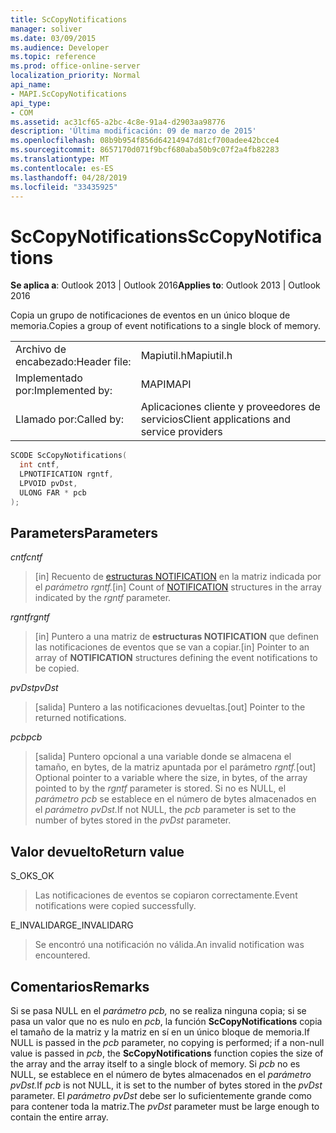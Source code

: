 ```yaml
---
title: ScCopyNotifications
manager: soliver
ms.date: 03/09/2015
ms.audience: Developer
ms.topic: reference
ms.prod: office-online-server
localization_priority: Normal
api_name:
- MAPI.ScCopyNotifications
api_type:
- COM
ms.assetid: ac31cf65-a2bc-4c8e-91a4-d2903aa98776
description: 'Última modificación: 09 de marzo de 2015'
ms.openlocfilehash: 08b9b954f856d64214947d81cf700adee42bcce4
ms.sourcegitcommit: 8657170d071f9bcf680aba50b9c07f2a4fb82283
ms.translationtype: MT
ms.contentlocale: es-ES
ms.lasthandoff: 04/28/2019
ms.locfileid: "33435925"
---
```

# <a name="sccopynotifications"></a><span data-ttu-id="eed3e-103">ScCopyNotifications</span><span class="sxs-lookup"><span data-stu-id="eed3e-103">ScCopyNotifications</span></span>

  
  
<span data-ttu-id="eed3e-104">**Se aplica a**: Outlook 2013 | Outlook 2016</span><span class="sxs-lookup"><span data-stu-id="eed3e-104">**Applies to**: Outlook 2013 | Outlook 2016</span></span> 
  
<span data-ttu-id="eed3e-105">Copia un grupo de notificaciones de eventos en un único bloque de memoria.</span><span class="sxs-lookup"><span data-stu-id="eed3e-105">Copies a group of event notifications to a single block of memory.</span></span> 
  
|||
|:-----|:-----|
|<span data-ttu-id="eed3e-106">Archivo de encabezado:</span><span class="sxs-lookup"><span data-stu-id="eed3e-106">Header file:</span></span>  <br/> |<span data-ttu-id="eed3e-107">Mapiutil.h</span><span class="sxs-lookup"><span data-stu-id="eed3e-107">Mapiutil.h</span></span>  <br/> |
|<span data-ttu-id="eed3e-108">Implementado por:</span><span class="sxs-lookup"><span data-stu-id="eed3e-108">Implemented by:</span></span>  <br/> |<span data-ttu-id="eed3e-109">MAPI</span><span class="sxs-lookup"><span data-stu-id="eed3e-109">MAPI</span></span>  <br/> |
|<span data-ttu-id="eed3e-110">Llamado por:</span><span class="sxs-lookup"><span data-stu-id="eed3e-110">Called by:</span></span>  <br/> |<span data-ttu-id="eed3e-111">Aplicaciones cliente y proveedores de servicios</span><span class="sxs-lookup"><span data-stu-id="eed3e-111">Client applications and service providers</span></span>  <br/> |
   
```cpp
SCODE ScCopyNotifications(
  int cntf,
  LPNOTIFICATION rgntf,
  LPVOID pvDst,
  ULONG FAR * pcb
);
```

## <a name="parameters"></a><span data-ttu-id="eed3e-112">Parameters</span><span class="sxs-lookup"><span data-stu-id="eed3e-112">Parameters</span></span>

 <span data-ttu-id="eed3e-113">_cntf_</span><span class="sxs-lookup"><span data-stu-id="eed3e-113">_cntf_</span></span>
  
> <span data-ttu-id="eed3e-114">[in] Recuento de [estructuras NOTIFICATION](notification.md) en la matriz indicada por el _parámetro rgntf._</span><span class="sxs-lookup"><span data-stu-id="eed3e-114">[in] Count of [NOTIFICATION](notification.md) structures in the array indicated by the  _rgntf_ parameter.</span></span> 
    
 <span data-ttu-id="eed3e-115">_rgntf_</span><span class="sxs-lookup"><span data-stu-id="eed3e-115">_rgntf_</span></span>
  
> <span data-ttu-id="eed3e-116">[in] Puntero a una matriz de **estructuras NOTIFICATION** que definen las notificaciones de eventos que se van a copiar.</span><span class="sxs-lookup"><span data-stu-id="eed3e-116">[in] Pointer to an array of **NOTIFICATION** structures defining the event notifications to be copied.</span></span> 
    
 <span data-ttu-id="eed3e-117">_pvDst_</span><span class="sxs-lookup"><span data-stu-id="eed3e-117">_pvDst_</span></span>
  
> <span data-ttu-id="eed3e-118">[salida] Puntero a las notificaciones devueltas.</span><span class="sxs-lookup"><span data-stu-id="eed3e-118">[out] Pointer to the returned notifications.</span></span> 
    
 <span data-ttu-id="eed3e-119">_pcb_</span><span class="sxs-lookup"><span data-stu-id="eed3e-119">_pcb_</span></span>
  
> <span data-ttu-id="eed3e-120">[salida] Puntero opcional a una variable donde se almacena el tamaño, en bytes, de la matriz apuntada por el parámetro _rgntf._</span><span class="sxs-lookup"><span data-stu-id="eed3e-120">[out] Optional pointer to a variable where the size, in bytes, of the array pointed to by the  _rgntf_ parameter is stored.</span></span> <span data-ttu-id="eed3e-121">Si no es NULL, el _parámetro pcb_ se establece en el número de bytes almacenados en el _parámetro pvDst._</span><span class="sxs-lookup"><span data-stu-id="eed3e-121">If not NULL, the  _pcb_ parameter is set to the number of bytes stored in the  _pvDst_ parameter.</span></span> 
    
## <a name="return-value"></a><span data-ttu-id="eed3e-122">Valor devuelto</span><span class="sxs-lookup"><span data-stu-id="eed3e-122">Return value</span></span>

<span data-ttu-id="eed3e-123">S_OK</span><span class="sxs-lookup"><span data-stu-id="eed3e-123">S_OK</span></span>
  
> <span data-ttu-id="eed3e-124">Las notificaciones de eventos se copiaron correctamente.</span><span class="sxs-lookup"><span data-stu-id="eed3e-124">Event notifications were copied successfully.</span></span>
    
<span data-ttu-id="eed3e-125">E_INVALIDARG</span><span class="sxs-lookup"><span data-stu-id="eed3e-125">E_INVALIDARG</span></span>
  
> <span data-ttu-id="eed3e-126">Se encontró una notificación no válida.</span><span class="sxs-lookup"><span data-stu-id="eed3e-126">An invalid notification was encountered.</span></span>
    
## <a name="remarks"></a><span data-ttu-id="eed3e-127">Comentarios</span><span class="sxs-lookup"><span data-stu-id="eed3e-127">Remarks</span></span>

<span data-ttu-id="eed3e-128">Si se pasa NULL en el  _parámetro pcb,_ no se realiza ninguna copia; si se pasa un valor que no es nulo en  _pcb_, la función **ScCopyNotifications** copia el tamaño de la matriz y la matriz en sí en un único bloque de memoria.</span><span class="sxs-lookup"><span data-stu-id="eed3e-128">If NULL is passed in the  _pcb_ parameter, no copying is performed; if a non-null value is passed in  _pcb_, the **ScCopyNotifications** function copies the size of the array and the array itself to a single block of memory.</span></span> <span data-ttu-id="eed3e-129">Si _pcb_ no es NULL, se establece en el número de bytes almacenados en el _parámetro pvDst._</span><span class="sxs-lookup"><span data-stu-id="eed3e-129">If  _pcb_ is not NULL, it is set to the number of bytes stored in the  _pvDst_ parameter.</span></span> <span data-ttu-id="eed3e-130">El  _parámetro pvDst_ debe ser lo suficientemente grande como para contener toda la matriz.</span><span class="sxs-lookup"><span data-stu-id="eed3e-130">The  _pvDst_ parameter must be large enough to contain the entire array.</span></span> 
  

